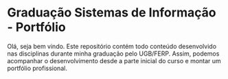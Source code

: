 # Graduação Sistemas de Informação - Portfólio

Olá, seja bem vindo. Este repositório contém todo conteúdo desenvolvido nas disciplinas durante minha graduação pelo UGB/FERP. 
Assim, podemos acompanhar o desenvolvimento desde a parte inicial do curso e montar um portfólio profissional. 
